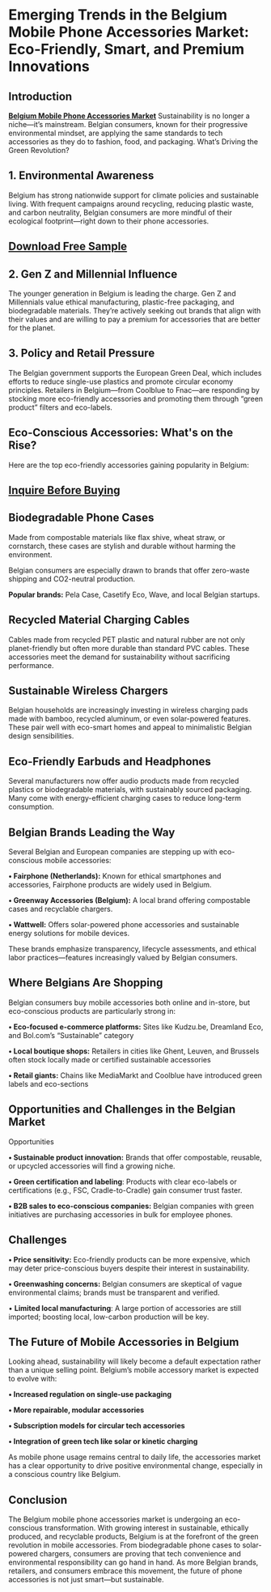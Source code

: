 # Emerging Trends in the Belgium Mobile Phone Accessories Market: Eco-Friendly, Smart, and Premium Innovations

## Introduction

[**Belgium Mobile Phone Accessories Market**](https://www.nextmsc.com/report/belgium-mobile-phone-accessories-market) Sustainability is no longer a niche—it’s mainstream. Belgian consumers, known for their progressive environmental mindset, are applying the same standards to tech accessories as they do to fashion, food, and packaging.
What’s Driving the Green Revolution?

## 1. Environmental Awareness

Belgium has strong nationwide support for climate policies and sustainable living. With frequent campaigns around recycling, reducing plastic waste, and carbon neutrality, Belgian consumers are more mindful of their ecological footprint—right down to their phone accessories.

## [Download Free Sample](https://www.nextmsc.com/belgium-mobile-phone-accessories-market/request-sample) 

## 2. Gen Z and Millennial Influence

The younger generation in Belgium is leading the charge. Gen Z and Millennials value ethical manufacturing, plastic-free packaging, and biodegradable materials. They’re actively seeking out brands that align with their values and are willing to pay a premium for accessories that are better for the planet.

## 3. Policy and Retail Pressure

The Belgian government supports the European Green Deal, which includes efforts to reduce single-use plastics and promote circular economy principles. Retailers in Belgium—from Coolblue to Fnac—are responding by stocking more eco-friendly accessories and promoting them through “green product” filters and eco-labels.

## Eco-Conscious Accessories: What's on the Rise?

Here are the top eco-friendly accessories gaining popularity in Belgium:

## [Inquire Before Buying](https://www.nextmsc.com/belgium-mobile-phone-accessories-market/inquire-before-buying)

## Biodegradable Phone Cases

Made from compostable materials like flax shive, wheat straw, or cornstarch, these cases are stylish and durable without harming the environment.

Belgian consumers are especially drawn to brands that offer zero-waste shipping and CO2-neutral production.

**Popular brands:** Pela Case, Casetify Eco, Wave, and local Belgian startups.

## Recycled Material Charging Cables

Cables made from recycled PET plastic and natural rubber are not only planet-friendly but often more durable than standard PVC cables. These accessories meet the demand for sustainability without sacrificing performance.

## Sustainable Wireless Chargers

Belgian households are increasingly investing in wireless charging pads made with bamboo, recycled aluminum, or even solar-powered features. These pair well with eco-smart homes and appeal to minimalistic Belgian design sensibilities.

## Eco-Friendly Earbuds and Headphones

Several manufacturers now offer audio products made from recycled plastics or biodegradable materials, with sustainably sourced packaging. Many come with energy-efficient charging cases to reduce long-term consumption.

## Belgian Brands Leading the Way

Several Belgian and European companies are stepping up with eco-conscious mobile accessories:

**•	Fairphone (Netherlands):** Known for ethical smartphones and accessories, Fairphone products are widely used in Belgium.

**•	Greenway Accessories (Belgium):** A local brand offering compostable cases and recyclable chargers.

**•	Wattwell:** Offers solar-powered phone accessories and sustainable energy solutions for mobile devices.

These brands emphasize transparency, lifecycle assessments, and ethical labor practices—features increasingly valued by Belgian consumers.

## Where Belgians Are Shopping

Belgian consumers buy mobile accessories both online and in-store, but eco-conscious products are particularly strong in:

**•	Eco-focused e-commerce platforms:** Sites like Kudzu.be, Dreamland Eco, and Bol.com’s “Sustainable” category

**•	Local boutique shops:** Retailers in cities like Ghent, Leuven, and Brussels often stock locally made or certified sustainable accessories

**•	Retail giants:** Chains like MediaMarkt and Coolblue have introduced green labels and eco-sections

## Opportunities and Challenges in the Belgian Market

Opportunities

**•	Sustainable product innovation:** Brands that offer compostable, reusable, or upcycled accessories will find a growing niche.

**•	Green certification and labeling**: Products with clear eco-labels or certifications (e.g., FSC, Cradle-to-Cradle) gain consumer trust faster.

**•	B2B sales to eco-conscious companies:** Belgian companies with green initiatives are purchasing accessories in bulk for employee phones.

## Challenges

**•	Price sensitivity:** Eco-friendly products can be more expensive, which may deter price-conscious buyers despite their interest in sustainability.

**•	Greenwashing concerns:** Belgian consumers are skeptical of vague environmental claims; brands must be transparent and verified.

•	**Limited local manufacturing**: A large portion of accessories are still imported; boosting local, low-carbon production will be key.

## The Future of Mobile Accessories in Belgium

Looking ahead, sustainability will likely become a default expectation rather than a unique selling point. Belgium’s mobile accessory market is expected to evolve with:

**•	Increased regulation on single-use packaging**

**•	More repairable, modular accessories**

**•	Subscription models for circular tech accessories**

**•	Integration of green tech like solar or kinetic charging**

As mobile phone usage remains central to daily life, the accessories market has a clear opportunity to drive positive environmental change, especially in a conscious country like Belgium.

## Conclusion

The Belgium mobile phone accessories market is undergoing an eco-conscious transformation. With growing interest in sustainable, ethically produced, and recyclable products, Belgium is at the forefront of the green revolution in mobile accessories.
From biodegradable phone cases to solar-powered chargers, consumers are proving that tech convenience and environmental responsibility can go hand in hand. As more Belgian brands, retailers, and consumers embrace this movement, the future of phone accessories is not just smart—but sustainable.
